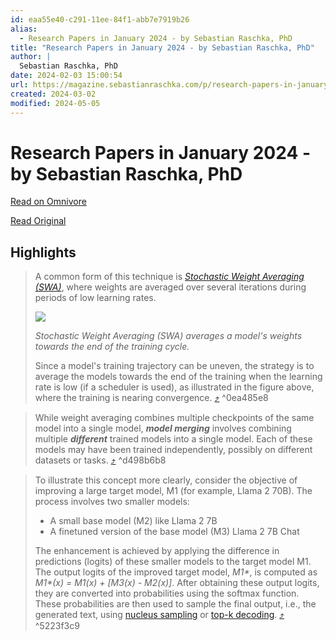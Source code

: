 ```yaml
---
id: eaa55e40-c291-11ee-84f1-abb7e7919b26
alias:
  - Research Papers in January 2024 - by Sebastian Raschka, PhD
title: "Research Papers in January 2024 - by Sebastian Raschka, PhD"
author: |
  Sebastian Raschka, PhD
date: 2024-02-03 15:00:54
url: https://magazine.sebastianraschka.com/p/research-papers-in-january-2024
created: 2024-03-02
modified: 2024-05-05
---
```


# Research Papers in January 2024 - by Sebastian Raschka, PhD

[Read on Omnivore](https://omnivore.app/me/research-papers-in-january-2024-by-sebastian-raschka-ph-d-18d6eff5c9b)

[Read Original](https://magazine.sebastianraschka.com/p/research-papers-in-january-2024)

## Highlights

> A common form of this technique is _[Stochastic Weight Averaging (SWA)](https://arxiv.org/abs/1803.05407)_, where weights are averaged over several iterations during periods of low learning rates.
> 
> [![](https://proxy-prod.omnivore-image-cache.app/456x0,sCnZSKRVDohEc_5No3kc1lMhB6sgaDUPrmYihoCBNcBE/https://substackcdn.com/image/fetch/w_1456,c_limit,f_auto,q_auto:good,fl_progressive:steep/https%3A%2F%2Fsubstack-post-media.s3.amazonaws.com%2Fpublic%2Fimages%2Fc7aa967a-7ee4-4b8c-9a08-0a797a9c7566_974x524.png)](https://substackcdn.com/image/fetch/f%5Fauto,q%5Fauto:good,fl%5Fprogressive:steep/https%3A%2F%2Fsubstack-post-media.s3.amazonaws.com%2Fpublic%2Fimages%2Fc7aa967a-7ee4-4b8c-9a08-0a797a9c7566%5F974x524.png)
> 
> _Stochastic Weight Averaging (SWA) averages a model's weights towards the end of the training cycle._
> 
> Since a model's training trajectory can be uneven, the strategy is to average the models towards the end of the training when the learning rate is low (if a scheduler is used), as illustrated in the figure above, where the training is nearing convergence. [⤴️](https://omnivore.app/me/research-papers-in-january-2024-by-sebastian-raschka-ph-d-18d6eff5c9b#0ea485e8-b117-47d1-8e80-e4d839d11d8f)  ^0ea485e8

> While weight averaging combines multiple checkpoints of the same model into a single model, _**model merging**_ involves combining multiple _**different**_ trained models into a single model. Each of these models may have been trained independently, possibly on different datasets or tasks. [⤴️](https://omnivore.app/me/research-papers-in-january-2024-by-sebastian-raschka-ph-d-18d6eff5c9b#d498b6b8-cd61-4f37-977c-6176e846bd70)  ^d498b6b8

> To illustrate this concept more clearly, consider the objective of improving a large target model, M1 (for example, Llama 2 70B). The process involves two smaller models:
> 
> * A small base model (M2) like Llama 2 7B
> * A finetuned version of the base model (M3) Llama 2 7B Chat
> 
> The enhancement is achieved by applying the difference in predictions (logits) of these smaller models to the target model M1\. The output logits of the improved target model, _M1\*_, is computed as _M1\*(x) = M1(x) + \[M3(x) - M2(x)\]_. After obtaining these output logits, they are converted into probabilities using the softmax function. These probabilities are then used to sample the final output, i.e., the generated text, using [nucleus sampling](https://arxiv.org/abs/1904.09751) or [top-k decoding](https://peterchng.com/blog/2023/05/02/token-selection-strategies-top-k-top-p-and-temperature). [⤴️](https://omnivore.app/me/research-papers-in-january-2024-by-sebastian-raschka-ph-d-18d6eff5c9b#5223f3c9-e160-4d6f-9c31-d57903c1d5d9)  ^5223f3c9

